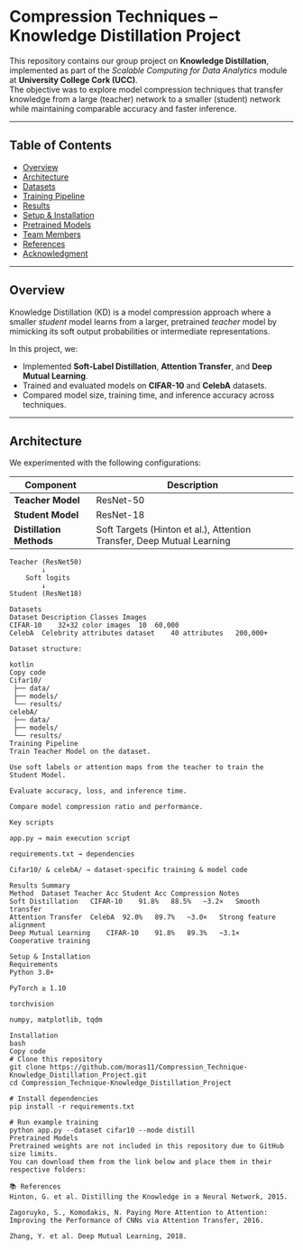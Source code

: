 # Compression Techniques – Knowledge Distillation Project

This repository contains our group project on **Knowledge Distillation**, implemented as part of the *Scalable Computing for Data Analytics* module at **University College Cork (UCC)**.  
The objective was to explore model compression techniques that transfer knowledge from a large (teacher) network to a smaller (student) network while maintaining comparable accuracy and faster inference.

---

## Table of Contents
- [Overview](#overview)
- [Architecture](#architecture)
- [Datasets](#datasets)
- [Training Pipeline](#training-pipeline)
- [Results](#results)
- [Setup & Installation](#setup--installation)
- [Pretrained Models](#pretrained-models)
- [Team Members](#team-members)
- [References](#references)
- [Acknowledgment](#acknowledgment)

---

## Overview
Knowledge Distillation (KD) is a model compression approach where a smaller *student* model learns from a larger, pretrained *teacher* model by mimicking its soft output probabilities or intermediate representations.

In this project, we:
- Implemented **Soft-Label Distillation**, **Attention Transfer**, and **Deep Mutual Learning**.
- Trained and evaluated models on **CIFAR-10** and **CelebA** datasets.
- Compared model size, training time, and inference accuracy across techniques.

---

## Architecture
We experimented with the following configurations:

| Component | Description |
|------------|-------------|
| **Teacher Model** | ResNet-50 |
| **Student Model** | ResNet-18 |
| **Distillation Methods** | Soft Targets (Hinton et al.), Attention Transfer, Deep Mutual Learning |

```text
Teacher (ResNet50)
        ↓
    Soft logits
        ↓
Student (ResNet18)

Datasets
Dataset	Description	Classes	Images
CIFAR-10	32×32 color images	10	60,000
CelebA	Celebrity attributes dataset	40 attributes	200,000+

Dataset structure:

kotlin
Copy code
Cifar10/
 ├── data/
 ├── models/
 └── results/
celebA/
 ├── data/
 ├── models/
 └── results/
Training Pipeline
Train Teacher Model on the dataset.

Use soft labels or attention maps from the teacher to train the Student Model.

Evaluate accuracy, loss, and inference time.

Compare model compression ratio and performance.

Key scripts

app.py → main execution script

requirements.txt → dependencies

Cifar10/ & celebA/ → dataset-specific training & model code

Results Summary
Method	Dataset	Teacher Acc	Student Acc	Compression	Notes
Soft Distillation	CIFAR-10	91.8%	88.5%	~3.2×	Smooth transfer
Attention Transfer	CelebA	92.0%	89.7%	~3.0×	Strong feature alignment
Deep Mutual Learning	CIFAR-10	91.8%	89.3%	~3.1×	Cooperative training

Setup & Installation
Requirements
Python 3.8+

PyTorch ≥ 1.10

torchvision

numpy, matplotlib, tqdm

Installation
bash
Copy code
# Clone this repository
git clone https://github.com/moras11/Compression_Technique-Knowledge_Distillation_Project.git
cd Compression_Technique-Knowledge_Distillation_Project

# Install dependencies
pip install -r requirements.txt

# Run example training
python app.py --dataset cifar10 --mode distill
Pretrained Models
Pretrained weights are not included in this repository due to GitHub size limits.
You can download them from the link below and place them in their respective folders:

📚 References
Hinton, G. et al. Distilling the Knowledge in a Neural Network, 2015.

Zagoruyko, S., Komodakis, N. Paying More Attention to Attention: Improving the Performance of CNNs via Attention Transfer, 2016.

Zhang, Y. et al. Deep Mutual Learning, 2018.